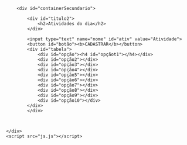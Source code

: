 <!DOCTYPE html>
<html lang="pt-br">
<head>
    <meta charset="UTF-8">
    <meta http-equiv="X-UA-Compatible" content="IE=edge">
    <meta name="viewport" content="width=device-width, initial-scale=1.0">
    <link rel="stylesheet" href="style.css">
    <title>Tela de Login</title>
</head>
<body>
    <div class="container" id="containerPrincipal">
         
        <div id="containerSecundario">
         
            <div id="titulo2">
                <h2>Atividades do dia</h2>
            </div>
            
            <input type="text" name="nome" id="ativ" value="Atividade">
            <button id="botão"><b>CADASTRAR</b></button>
            <div id="tabela">
                <div id="opção"><h4 id="opçãot1"></h4></div>
                <div id="opção2"></div>
                <div id="opção3"></div>
                <div id="opção4"></div>
                <div id="opção5"></div>
                <div id="opção6"></div>
                <div id="opção7"></div>
                <div id="opção8"></div>
                <div id="opção9"></div>
                <div id="opção10"></div>
            </div>
            </div>
            
         
        
    </div>
    <script src="js.js"></script>
</body>
</html>